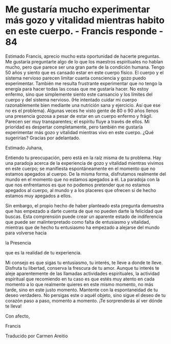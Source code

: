 # Me gustaría mucho experimentar más gozo y vitalidad mientras habito en este cuerpo. - Francis responde - 84

Estimado Francis, aprecio mucho esta oportunidad de hacerte preguntas. Me gustaría preguntarte algo de lo que los maestros espirituales no hablan mucho, pero que parece ser una gran parte de la condición humana. Tengo 50 años y siento que es cansado estar en este cuerpo físico. El cuerpo y el sistema nervioso parecen limitar cuanta consciencia y gozo puedo experimentar. También me resulta frustrante experimentar que no tengo la energía para hacer todas las cosas que me gustaría hacer. No estoy enfermo, sino que simplemente siento este cansancio y los límites del cuerpo y del sistema nervioso. (He intentado cuidar mi cuerpo razonablemente bien mediante una nutrición sana y ejercicio. Así que ese no es el problema). Algunas veces he visto gente de 80 o 90 años llenos una presencia gozosa a pesar de estar en un cuerpo enfermo y frágil. Parecen ser muy transparentes; el espíritu fluye a través de ellos. Mi prioridad es despertar completamente, pero también me gustaría experimentar más gozo y vitalidad mientras vivo en este cuerpo. ¿Qué sugerirías? Gracias por adelantado.

Estimado Juhana,

Entiendo tu preocupación, pero está en la raíz misma de tu problema. Hay una paradoja acerca de la experiencia de gozo y vitalidad mientras vivimos en este cuerpo; se manifiesta espontáneamente en el momento que no estamos apegados al cuerpo. De la misma forma, disfrutamos realmente del mundo en el momento que no estamos apegados a él. La paradoja con la que nos enfrentamos es que no podemos pretender que no estamos apegados al cuerpo, al mundo y a los placeres que ofrecen si de hecho estamos muy apegados a ellos.

Sin embargo, el propio hecho de haber planteado esta pregunta demuestra que has empezado a darte cuenta de que no pueden darte la felicidad que buscas. Esta comprensión puede crear un aparente estado de indiferencia que puede ser malinterpretado como falta de entusiasmo y vitalidad, mientras que de hecho tu entusiasmo ha empezado a alejarse del mundo para volverse hacia 

la Presencia

que es la realidad de tu experiencia.

Mi consejo es que sigas tu entusiasmo, tu interés, te lleve a donde te lleve. Disfruta tu libertad, conserva la frescura de tu amor. Aunque tu interés te aleje aparentemente de las llamadas actividades espirituales, la actividad espiritual que recomiendo en tu caso es que estés muy atento en cada momento a lo que realmente quieres en este mismo momento, no más tarde, sino en este justo momento. Mantente con la espontaneidad de tu deseo verdadero. No persigas este o aquél objeto, sino sigue el deseo de tu corazón paso a paso, momento a momento. ¡Te sorprenderás al ver dónde te lleva!

Con afecto, 

Francis

Traducido por Carmen Areitio

